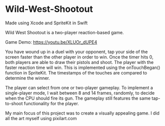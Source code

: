 # Wild-West-Shootout

Made using Xcode and SpriteKit in Swift

Wild West Shootout is a two-player reaction-based game. 

Game Demo: https://youtu.be/XLUOr_dUPE4

You have wound up in a duel with your opponent, tap your side of the screen faster than the other player in order to win. Once the timer hits 0, both players are able to draw their pistols and shoot. The player with the faster reaction time will win. This is implemented using the onTouchBegan() function in SpriteKit. The timestamps of the touches are compared to determine the winner.

The player can select from one or two-player gameplay. To implement a single-player mode, I wait between 8 and 14 frames, randomly, to decide when the CPU should fire its gun. The gameplay still features the same tap-to-shoot functionality for the player.

My main focus of this project was to create a visually appealing game. I did all the art myself using pixilart.com
